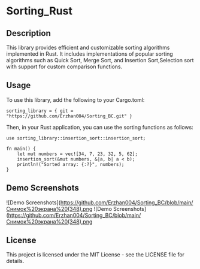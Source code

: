 # Sorting_Rust
## Description
This library provides efficient and customizable sorting algorithms implemented in Rust. It includes implementations of popular sorting algorithms such as Quick Sort, Merge Sort, and Insertion Sort,Selection sort with support for custom comparison functions.
## Usage
To use this library, add the following to your Cargo.toml:

```sorting_library = { git = "https://github.com/Erzhan004/Sorting_BC.git" }```

Then, in your Rust application, you can use the sorting functions as follows:
```
use sorting_library::insertion_sort::insertion_sort;

fn main() {
    let mut numbers = vec![34, 7, 23, 32, 5, 62];
    insertion_sort(&mut numbers, &|a, b| a < b);
    println!("Sorted array: {:?}", numbers);
}
```
## Demo Screenshots
![Demo Screenshots](https://github.com/Erzhan004/Sorting_BC/blob/main/Снимок%20экрана%20(348).png
![Demo Screenshots](https://github.com/Erzhan004/Sorting_BC/blob/main/Снимок%20экрана%20(348).png
## License
This project is licensed under the MIT License - see the LICENSE file for details.
